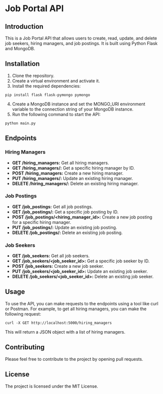 # Job Portal API
## Introduction

This is a Job Portal API that allows users to create, read, update, and delete job seekers, hiring managers, and job postings. It is built using Python Flask and MongoDB.

## Installation

1. Clone the repository.
2. Create a virtual environment and activate it.
3. Install the required dependencies:
```
pip install flask flask-pymongo pymongo
```
4. Create a MongoDB instance and set the MONGO_URI environment variable to the connection string of your MongoDB instance.
5. Run the following command to start the API:
```
python main.py
```

## Endpoints

### Hiring Managers

* **GET /hiring_managers:** Get all hiring managers.
* **GET /hiring_managers/<id>:** Get a specific hiring manager by ID.
* **POST /hiring_managers:** Create a new hiring manager.
* **PUT /hiring_managers/<id>:** Update an existing hiring manager.
* **DELETE /hiring_managers/<id>:** Delete an existing hiring manager.

### Job Postings

* **GET /job_postings:** Get all job postings.
* **GET /job_postings/<id>:** Get a specific job posting by ID.
* **POST /job_postings/<hiring_manager_id>:** Create a new job posting for a specific hiring manager.
* **PUT /job_postings/<id>:** Update an existing job posting.
* **DELETE /job_postings/<id>:** Delete an existing job posting.

### Job Seekers

* **GET /job_seekers:** Get all job seekers.
* **GET /job_seekers/<job_seeker_id>:** Get a specific job seeker by ID.
* **POST /job_seekers:** Create a new job seeker.
* **PUT /job_seekers/<job_seeker_id>:** Update an existing job seeker.
* **DELETE /job_seekers/<job_seeker_id>:** Delete an existing job seeker.

## Usage

To use the API, you can make requests to the endpoints using a tool like curl or Postman. For example, to get all hiring managers, you can make the following request:

```
curl -X GET http://localhost:5000/hiring_managers
```

This will return a JSON object with a list of hiring managers.

## Contributing

Please feel free to contribute to the project by opening pull requests.

## License

The project is licensed under the MIT License.